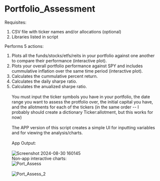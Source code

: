 # Portfolio_Assessment
Requisites:
1) CSV file with ticker names and/or allocations (optional)
2) Libraries listed in script

Performs 5 actions:
1) Plots all the funds/stocks/etfs/reits in your portfolio against one another to compare their performance (interactive plot).
2) Plots your overall portfolio performance against SPY and includes cummulative inflation over the same time period (interactive plot).
3) Calculates the cummulative percent return.
4) Calculates the daily sharpe ratio.
5) Calculates the anualized sharpe ratio.
\
\
You must input the ticker symbols you have in your portfolio, the date range you want to assess the protfolio over, the initial capital you have, and the 
allotments for each of the tickers (in the same order -- I probably should create a dictionary Ticker:allotment, but this works for now)\
\
The APP version of this script creates a simple UI for inputting variables and for viewing the analysis/charts.\
\
App Output:\
\
![Screenshot 2024-08-30 160145](https://github.com/user-attachments/assets/732c5dcb-3649-4560-805a-82700de8e2dd)
\
Non-app interactive charts:
\
![Port_Assess](https://github.com/user-attachments/assets/367825c6-be55-4878-88eb-91415cf86659)
\
\
![Port_Assess_2](https://github.com/user-attachments/assets/86b357a0-1ce7-45e4-bc2e-4f9c1d505ed3)
